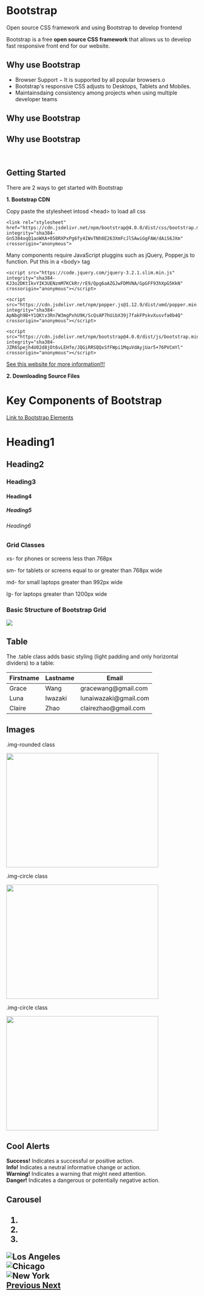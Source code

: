<html>
    <head>
        <meta charset="utf-8">
        <meta name="viewport" content="width=device-width, initial-scale=1">
        <link rel="stylesheet" href="https://maxcdn.bootstrapcdn.com/bootstrap/3.4.1/css/bootstrap.min.css">
        <script src="https://ajax.googleapis.com/ajax/libs/jquery/3.6.3/jquery.min.js"></script>
        <script src="https://maxcdn.bootstrapcdn.com/bootstrap/3.4.1/js/bootstrap.min.js"></script>
</head>
<body>

<div class="jumbotron text-center">
  <h1>Bootstrap</h1>
  <p>Open source CSS framework and using Bootstrap to develop frontend</p> 
</div>



<div class="container">
    <p>Bootstrap is a free <b> open source CSS framework </b> that allows us to develop fast responsive front end for our website.</p>
</div>

<div class="container">
    <h2>Why use Bootstrap</h2>
    <ul class="list-group">
      <li class="list-group-item">Browser Support − It is supported by all popular browsers.o</li>
      <li class="list-group-item">Bootstrap's responsive CSS adjusts to Desktops, Tablets and Mobiles.</li>
      <li class="list-group-item">Maintainsdaing consistency among projects when using multiple developer teams</li>
    </ul>
     <h2>Why use Bootstrap</h2>
      <h2>Why use Bootstrap</h2>
</div>

<br>

<div class="container">
    <h2>Getting Started</h2>
    <p>There are 2 ways to get started with Bootstrap</p>
    <p><b>1. Bootstrap CDN</b></p>
    <!-- CSS -->
    <p>Copy paste the stylesheet intosd &lt;head&gt; to load all css</p>
      <pre><code>&lt;link rel="stylesheet" href="https://cdn.jsdelivr.net/npm/bootstrap@4.0.0/dist/css/bootstrap.min.css" integrity="sha384-Gn5384xqQ1aoWXA+058RXPxPg6fy4IWvTNh0E263XmFcJlSAwiGgFAW/dAiS6JXm" crossorigin="anonymous"&gt;</code></pre>
    <p>Many components require JavaScript pluggins such as jQuery, Popper,js to function. Put this in a &lt;body&gt; tag</p>
      <pre><code>&lt;script src="https://code.jquery.com/jquery-3.2.1.slim.min.js" integrity="sha384-KJ3o2DKtIkvYIK3UENzmM7KCkRr/rE9/Qpg6aAZGJwFDMVNA/GpGFF93hXpG5KkN" crossorigin="anonymous"&gt;&lt;/script&gt;</code></pre>
      <pre><code>&lt;script src="https://cdn.jsdelivr.net/npm/popper.js@1.12.9/dist/umd/popper.min.js" integrity="sha384-ApNbgh9B+Y1QKtv3Rn7W3mgPxhU9K/ScQsAP7hUibX39j7fakFPskvXusvfa0b4Q" crossorigin="anonymous"&gt;&lt;/script&gt;</code></pre>
      <pre><code>&lt;script src="https://cdn.jsdelivr.net/npm/bootstrap@4.0.0/dist/js/bootstrap.min.js" integrity="sha384-JZR6Spejh4U02d8jOt6vLEHfe/JQGiRRSQQxSfFWpi1MquVdAyjUar5+76PVCmYl" crossorigin="anonymous"&gt;&lt;/script&gt;</code></pre>
      <a href="https://getbootstrap.com/docs/4.0/getting-started/introduction/">See this website for more information!!!</a>
    <br>
    <p><b>2. Downloading Source Files</b></p>
</div>

<div class="jumbotron text-center">
  <h1>Key Components of Bootstrap</h1>
</div>

<div class="container">
  <a href="https://www.w3schools.com/bootstrap5/" class="btn btn-info" role="button">Link to Bootstrap Elements</a>
</div>

<div class="container">
  <h1>Heading1</h1>
  <h2>Heading2</h2>
  <h3>Heading3</h3>
  <h4>Heading4</h4>
  <h5>Heading5</h5>
  <h6>Heading6</h6>
</div>


<div class="container">
  <div class="row">
    <div class="col-sm-5">
      <h3>Grid Classes</h3>
      <p>xs- for phones or screens less than 768px</p>
      <p>sm- for tablets or screens equal to or greater than 768px wide</p>
      <p>md- for small laptops greater than 992px wide</p>
      <p>lg- for laptops greater than 1200px wide</p>
    </div>
    <div class="col-sm-5">
      <h3>Basic Structure of Bootstrap Grid</h3>
      <img src ="images/bootstrap_grid.png">
    </div>
  </div>
</div>

<div class="container">
  <h2>Table</h2>
  <p>The .table class adds basic styling (light padding and only horizontal dividers) to a table:</p> 
  <table class="table">
    <thead>
      <tr>
        <th>Firstname</th>
        <th>Lastname</th>
        <th>Email</th>
      </tr>
    </thead>
    <tbody>
      <tr>
        <td>Grace</td>
        <td>Wang</td>
        <td>gracewang@gmail.com</td>
      </tr>
      <tr>
        <td>Luna</td>
        <td>Iwazaki</td>
        <td>lunaiwazaki@gmail.com</td>
      </tr>
      <tr>
        <td>Claire</td>
        <td>Zhao</td>
        <td>clairezhao@gmail.com</td>
      </tr>
    </tbody>
  </table>
</div>

<div class="container">
<h2>Images</h2>
  <div class="row">
    <div class="col-sm-5">
      <p>.img-rounded class</p>
      <img src="images/taylorswiftimage.png" class="img-rounded" width="400" 
     height="300">
    </div>
    <div class="col-sm-5">
      <p>.img-circle class</p>
      <img src="images/taylorswiftimage.png" class="img-circle" width="400" 
     height="300">
    </div>
    <div class="col-sm-5">
      <p>.img-circle class</p>
      <img src="images/taylorswiftimage.png" class="img-thumbnail" width="400" 
     height="300">
    </div>
  </div>
</div>

<div class="container">
<h2>Cool Alerts</h2>
  <div class="alert alert-success">
    <strong>Success!</strong> Indicates a successful or positive action.
  </div>
  <div class="alert alert-info">
    <strong>Info!</strong> Indicates a neutral informative change or action.
  </div>
  <div class="alert alert-warning">
    <strong>Warning!</strong> Indicates a warning that might need attention.
  </div>
  <div class="alert alert-danger">
    <strong>Danger!</strong> Indicates a dangerous or potentially negative action.
  </div>
<div>

<div class="container">
<h2>Carousel<h2>
  <div id="myCarousel" class="carousel slide" data-ride="carousel">
    <!-- Indicators -->
    <ol class="carousel-indicators">
      <li data-target="#myCarousel" data-slide-to="0" class="active"></li>
      <li data-target="#myCarousel" data-slide-to="1"></li>
      <li data-target="#myCarousel" data-slide-to="2"></li>
    </ol>
    <div class="carousel-inner">
      <div class="item active">
        <img src="images/ts1.png" alt="Los Angeles">
      </div>
      <div class="item">
        <img src="images/ts2.png" alt="Chicago">
      </div>
      <div class="item">
        <img src="images/ts3.png" alt="New York">
      </div>
    </div>
    <a class="left carousel-control" href="#myCarousel" data-slide="prev">
      <span class="glyphicon glyphicon-chevron-left"></span>
      <span class="sr-only">Previous</span>
    </a>
    <a class="right carousel-control" href="#myCarousel" data-slide="next">
      <span class="glyphicon glyphicon-chevron-right"></span>
      <span class="sr-only">Next</span>
    </a>
  </div>
<div>